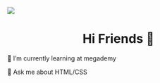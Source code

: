 <img 
align="center" src="https://media.giphy.com/media/v1.Y2lkPTc5MGI3NjExNHRiZXE3YTN5ZDg1NmFldGg4b2R4ZWplNGR2ajByd3E1b3ZwcW9laiZlcD12MV9pbnRlcm5hbF9naWZfYnlfaWQmY3Q9Zw/NMlmbDwu9eeg8/giphy.gif">
<h1 align="center"> Hi Friends 👋</h1>
<p align="left">🌱 I’m currently learning at megademy</p>
<p align="left">💬 Ask me about HTML/CSS</p>
<!--
**AmirHosseinKeshavarzDEV/AmirHosseinKeshavarzDEV** is a ✨ _special_ ✨ repository because its `README.md` (this file) appears on your GitHub profile.

Here are some ideas to get you started:

- 🔭 I’m currently working on ...
- 👯 I’m looking to collaborate on ...
- 🤔 I’m looking for help with ...
- 📫 How to reach me: ...
- 😄 Pronouns: ...
- ⚡ Fun fact: ...
-->
